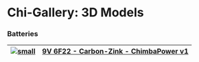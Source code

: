 # Chi-Gallery: 3D Models

### Batteries

|[![small](https://github.com/Shedou/Chi-Gallery/assets/19572158/998a301d-323c-46b0-b398-582b1120c0d8)](https://github.com/Shedou/Chi-Gallery/tree/main/3D%20Models/Battery%20-%209V%206F22%20-%20Carbon-Zink%20-%20ChimbaPower%20v1)|[9V 6F22 - Carbon-Zink - ChimbaPower v1](https://github.com/Shedou/Chi-Gallery/tree/main/3D%20Models/Battery%20-%209V%206F22%20-%20Carbon-Zink%20-%20ChimbaPower%20v1)|
|-|-|
